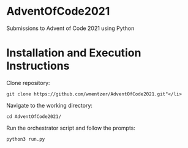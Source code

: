# AdventOfCode2021
Submissions to Advent of Code 2021 using Python

# Installation and Execution Instructions

Clone repository:
```
git clone https://github.com/wmentzer/AdventOfCode2021.git"</li>
```
Navigate to the working directory:
```
cd AdventOfCode2021/
```
Run the orchestrator script and follow the prompts:
```
python3 run.py
```